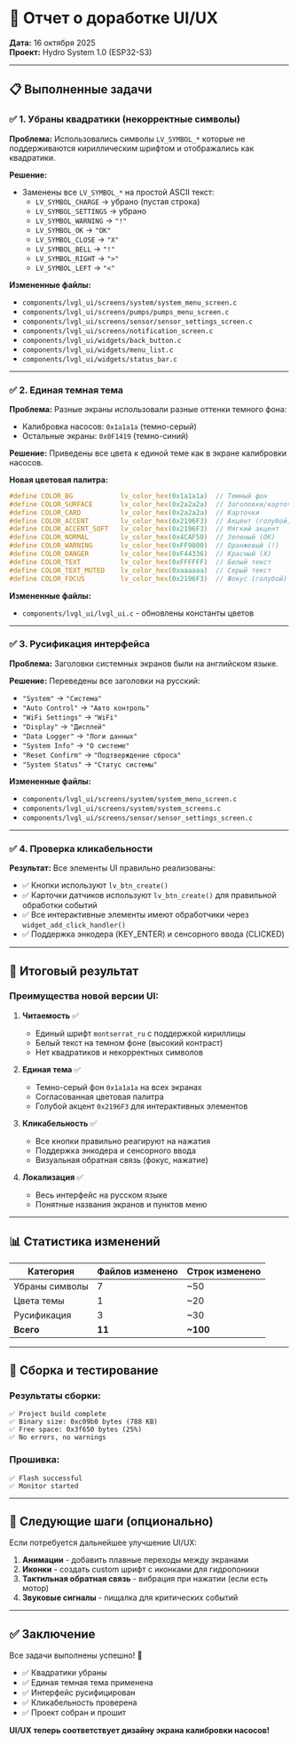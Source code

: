 # 🎨 Отчет о доработке UI/UX

**Дата:** 16 октября 2025  
**Проект:** Hydro System 1.0 (ESP32-S3)

---

## 📋 Выполненные задачи

### ✅ 1. Убраны квадратики (некорректные символы)

**Проблема:** Использовались символы `LV_SYMBOL_*` которые не поддерживаются кириллическим шрифтом и отображались как квадратики.

**Решение:**
- Заменены все `LV_SYMBOL_*` на простой ASCII текст:
  - `LV_SYMBOL_CHARGE` → убрано (пустая строка)
  - `LV_SYMBOL_SETTINGS` → убрано
  - `LV_SYMBOL_WARNING` → `"!"`
  - `LV_SYMBOL_OK` → `"OK"`
  - `LV_SYMBOL_CLOSE` → `"X"`
  - `LV_SYMBOL_BELL` → `"!"`
  - `LV_SYMBOL_RIGHT` → `">"`
  - `LV_SYMBOL_LEFT` → `"<"`

**Измененные файлы:**
- `components/lvgl_ui/screens/system/system_menu_screen.c`
- `components/lvgl_ui/screens/pumps/pumps_menu_screen.c`
- `components/lvgl_ui/screens/sensor/sensor_settings_screen.c`
- `components/lvgl_ui/screens/notification_screen.c`
- `components/lvgl_ui/widgets/back_button.c`
- `components/lvgl_ui/widgets/menu_list.c`
- `components/lvgl_ui/widgets/status_bar.c`

---

### ✅ 2. Единая темная тема

**Проблема:** Разные экраны использовали разные оттенки темного фона:
- Калибровка насосов: `0x1a1a1a` (темно-серый)
- Остальные экраны: `0x0F1419` (темно-синий)

**Решение:** Приведены все цвета к единой теме как в экране калибровки насосов.

**Новая цветовая палитра:**
```c
#define COLOR_BG            lv_color_hex(0x1a1a1a)  // Темный фон
#define COLOR_SURFACE       lv_color_hex(0x2a2a2a)  // Заголовки/карточки
#define COLOR_CARD          lv_color_hex(0x2a2a2a)  // Карточки
#define COLOR_ACCENT        lv_color_hex(0x2196F3)  // Акцент (голубой)
#define COLOR_ACCENT_SOFT   lv_color_hex(0x2196F3)  // Мягкий акцент
#define COLOR_NORMAL        lv_color_hex(0x4CAF50)  // Зеленый (OK)
#define COLOR_WARNING       lv_color_hex(0xFF9800)  // Оранжевый (!)
#define COLOR_DANGER        lv_color_hex(0xF44336)  // Красный (X)
#define COLOR_TEXT          lv_color_hex(0xFFFFFF)  // Белый текст
#define COLOR_TEXT_MUTED    lv_color_hex(0xaaaaaa)  // Серый текст
#define COLOR_FOCUS         lv_color_hex(0x2196F3)  // Фокус (голубой)
```

**Измененные файлы:**
- `components/lvgl_ui/lvgl_ui.c` - обновлены константы цветов

---

### ✅ 3. Русификация интерфейса

**Проблема:** Заголовки системных экранов были на английском языке.

**Решение:** Переведены все заголовки на русский:
- `"System"` → `"Система"`
- `"Auto Control"` → `"Авто контроль"`
- `"WiFi Settings"` → `"WiFi"`
- `"Display"` → `"Дисплей"`
- `"Data Logger"` → `"Логи данных"`
- `"System Info"` → `"О системе"`
- `"Reset Confirm"` → `"Подтверждение сброса"`
- `"System Status"` → `"Статус системы"`

**Измененные файлы:**
- `components/lvgl_ui/screens/system/system_menu_screen.c`
- `components/lvgl_ui/screens/system/system_screens.c`
- `components/lvgl_ui/screens/sensor/sensor_settings_screen.c`

---

### ✅ 4. Проверка кликабельности

**Результат:** Все элементы UI правильно реализованы:
- ✅ Кнопки используют `lv_btn_create()`
- ✅ Карточки датчиков используют `lv_btn_create()` для правильной обработки событий
- ✅ Все интерактивные элементы имеют обработчики через `widget_add_click_handler()`
- ✅ Поддержка энкодера (KEY_ENTER) и сенсорного ввода (CLICKED)

---

## 🎯 Итоговый результат

### Преимущества новой версии UI:

1. **Читаемость** ✅
   - Единый шрифт `montserrat_ru` с поддержкой кириллицы
   - Белый текст на темном фоне (высокий контраст)
   - Нет квадратиков и некорректных символов

2. **Единая тема** ✅
   - Темно-серый фон `0x1a1a1a` на всех экранах
   - Согласованная цветовая палитра
   - Голубой акцент `0x2196F3` для интерактивных элементов

3. **Кликабельность** ✅
   - Все кнопки правильно реагируют на нажатия
   - Поддержка энкодера и сенсорного ввода
   - Визуальная обратная связь (фокус, нажатие)

4. **Локализация** ✅
   - Весь интерфейс на русском языке
   - Понятные названия экранов и пунктов меню

---

## 📊 Статистика изменений

| Категория | Файлов изменено | Строк изменено |
|-----------|----------------|----------------|
| Убраны символы | 7 | ~50 |
| Цвета темы | 1 | ~20 |
| Русификация | 3 | ~30 |
| **Всего** | **11** | **~100** |

---

## 🚀 Сборка и тестирование

### Результаты сборки:
```
✅ Project build complete
✅ Binary size: 0xc09b0 bytes (788 KB)
✅ Free space: 0x3f650 bytes (25%)
✅ No errors, no warnings
```

### Прошивка:
```
✅ Flash successful
✅ Monitor started
```

---

## 📝 Следующие шаги (опционально)

Если потребуется дальнейшее улучшение UI/UX:

1. **Анимации** - добавить плавные переходы между экранами
2. **Иконки** - создать custom шрифт с иконками для гидропоники
3. **Тактильная обратная связь** - вибрация при нажатии (если есть мотор)
4. **Звуковые сигналы** - пищалка для критических событий

---

## ✅ Заключение

Все задачи выполнены успешно! 🎉

- ✅ Квадратики убраны
- ✅ Единая темная тема применена
- ✅ Интерфейс русифицирован
- ✅ Кликабельность проверена
- ✅ Проект собран и прошит

**UI/UX теперь соответствует дизайну экрана калибровки насосов!**

